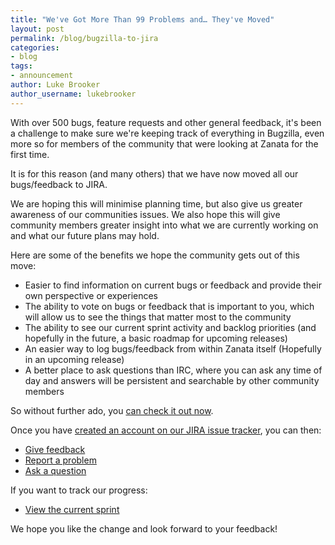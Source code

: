 ```yaml
---
title: "We've Got More Than 99 Problems and… They've Moved"
layout: post
permalink: /blog/bugzilla-to-jira
categories:
- blog
tags:
- announcement
author: Luke Brooker
author_username: lukebrooker
---
```


With over 500 bugs, feature requests and other general feedback, it's been a challenge to make sure we're keeping track of everything in Bugzilla, even more so for members of the community that were looking at Zanata for the first time.

It is for this reason (and many others) that we have now moved all our bugs/feedback to JIRA.

We are hoping this will minimise planning time, but also give us greater awareness of our communities issues. We also hope this will give community members greater insight into what we are currently working on and what our future plans may hold.

Here are some of the benefits we hope the community gets out of this move:

- Easier to find information on current bugs or feedback and provide their own perspective or experiences
- The ability to vote on bugs or feedback that is important to you, which will allow us to see the things that matter most to the community
- The ability to see our current sprint activity and backlog priorities (and hopefully in the future, a basic roadmap for upcoming releases)
- An easier way to log bugs/feedback from within Zanata itself (Hopefully in an upcoming release)
- A better place to ask questions than IRC, where you can ask any time of day and answers will be persistent and searchable by other community members

So without further ado, you [can check it out now](https://zanata.atlassian.net).

Once you have [created an account on our JIRA issue tracker](https://zanata.atlassian.net/admin/users/sign-up), you can then:

- [Give feedback](https://zanata.atlassian.net/secure/CreateIssue.jspa?pid=10000&issuetype=10201)
- [Report a problem](https://zanata.atlassian.net/secure/CreateIssue.jspa?pid=10000&issuetype=1)
- [Ask a question](https://zanata.atlassian.net/wiki/questions)

If you want to track our progress:

- [View the current sprint](https://zanata.atlassian.net/secure/RapidBoard.jspa?rapidView=1)

We hope you like the change and look forward to your feedback!
